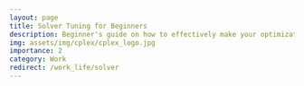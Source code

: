 ```yaml
---
layout: page
title: Solver Tuning for Beginners
description: Beginner's guide on how to effectively make your optimization solver a pro
img: assets/img/cplex/cplex_logo.jpg
importance: 2
category: Work
redirect: /work_life/solver
---
```

